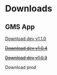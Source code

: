 # Downloads

## GMS App
[Download dev v1.1.0](https://expo.dev/artifacts/eas/6B1cFsjgKNeFsY1wkYop18.apk)

~~[Download dev v1.0.4](https://expo.dev/artifacts/eas/6YFGanR4uHppqaY4rv4jKh.apk)~~

~~[Download dev v1.0.3](https://expo.dev/artifacts/eas/qsoUGYffeaL5VDzmJL5iS3.apk)~~

Download prod 
